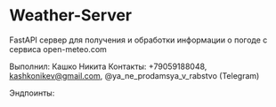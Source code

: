 # Weather-Server
FastAPI сервер для получения и обработки информации о погоде с сервиса open-meteo.com

Выполнил: Кашко Никита
Контакты: +79059188048, kashkonikev@gmail.com, @ya_ne_prodamsya_v_rabstvo (Telegram)

Эндпоинты:
